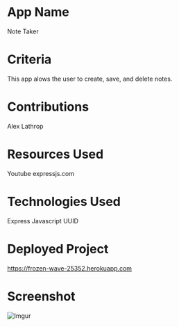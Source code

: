# App Name

Note Taker

# Criteria

This app alows the user to create, save, and delete notes.

# Contributions

Alex Lathrop

# Resources Used

Youtube
expressjs.com

# Technologies Used

Express
Javascript
UUID

# Deployed Project

https://frozen-wave-25352.herokuapp.com

# Screenshot

![Imgur](https://i.imgur.com/vtdt73e.png)

